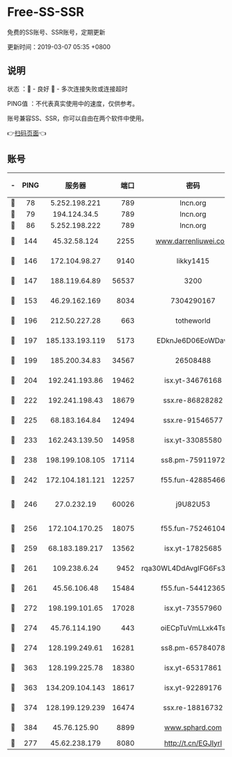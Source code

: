 # Free-SS-SSR

免费的SS账号、SSR账号，定期更新

更新时间：2019-03-07 05:35 +0800

## 说明

状态     ：🙂 - 良好 🙁 - 多次连接失败或连接超时

PING值   ：不代表真实使用中的速度，仅供参考。

账号兼容SS、SSR，你可以自由在两个软件中使用。

👉[扫码页面](https://liesauer.github.io/Free-SS-SSR/)👈

## 账号

|-|PING|服务器|端口|密码|加密方式|区域|
|:----:|:----:|:-----:|-----:|:----:|:----:|:----:|
|🙂|78|5.252.198.221|789|lncn.org|rc4|JP|
|🙂|79|194.124.34.5|789|lncn.org|rc4|JP|
|🙂|86|5.252.198.222|789|lncn.org|rc4|JP|
|🙂|144|45.32.58.124|2255|www.darrenliuwei.com|aes-256-cfb|JP|
|🙂|146|172.104.98.27|9140|likky1415|aes-256-cfb|JP|
|🙂|147|188.119.64.89|56537|3200|aes-256-cfb|RU|
|🙂|153|46.29.162.169|8034|7304290167|aes-256-cfb|RU|
|🙂|196|212.50.227.28|663|totheworld|aes-256-cfb|US|
|🙂|197|185.133.193.119|5173|EDknJe6D06EoWDaw|aes-256-cfb|US|
|🙂|199|185.200.34.83|34567|26508488|aes-256-cfb|US|
|🙂|204|192.241.193.86|19462|isx.yt-34676168|aes-256-cfb|US|
|🙂|222|192.241.198.43|18679|ssx.re-86828282|aes-256-cfb|US|
|🙂|225|68.183.164.84|12494|ssx.re-91546577|aes-256-cfb|US|
|🙂|233|162.243.139.50|14958|isx.yt-33085580|aes-256-cfb|US|
|🙂|238|198.199.108.105|17114|ss8.pm-75911972|aes-256-cfb|US|
|🙂|242|172.104.181.121|12257|f55.fun-42885466|aes-256-cfb|SG|
|🙂|246|27.0.232.19|60026|j9U82U53|xchacha20-ietf-poly1305|HK|
|🙂|256|172.104.170.25|18075|f55.fun-75246104|aes-256-cfb|SG|
|🙂|259|68.183.189.217|13562|isx.yt-17825685|aes-256-cfb|SG|
|🙂|261|109.238.6.24|9452|rqa30WL4DdAvgIFG6Fs3znzTa|aes-256-cfb|FR|
|🙂|261|45.56.106.48|15484|f55.fun-54412365|aes-256-cfb|US|
|🙂|272|198.199.101.65|17028|isx.yt-73557960|aes-256-cfb|US|
|🙂|274|45.76.114.190|443|oiECpTuVmLLxk4Ts|aes-256-cfb|AU|
|🙂|274|128.199.249.61|16281|ss8.pm-65784078|aes-256-cfb|SG|
|🙂|363|128.199.225.78|18380|isx.yt-65317861|aes-256-cfb|SG|
|🙂|363|134.209.104.143|18617|isx.yt-92289176|aes-256-cfb|SG|
|🙂|374|128.199.129.239|16474|ssx.re-18816732|aes-256-cfb|SG|
|🙂|384|45.76.125.90|8899|www.sphard.com|aes-256-cfb|AU|
|🙂|277|45.62.238.179|8080|http://t.cn/EGJIyrl|rc4-md5|CA|
